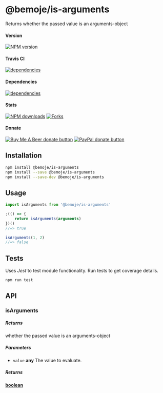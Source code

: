 # @bemoje/is-arguments

Returns whether the passed value is an arguments-object

#### Version

<span><a href="https://npmjs.org/@bemoje/is-arguments" title="View this project on NPM"><img src="https://img.shields.io/npm/v/@bemoje/is-arguments" alt="NPM version" /></a></span>

#### Travis CI

<span><a href="https://npmjs.org/@bemoje/is-arguments" title="View this project on NPM"><img src="https://travis-ci.org/bemoje/bemoje-is-arguments.svg?branch=master" alt="dependencies" /></a></span>

#### Dependencies

<span><a href="https://npmjs.org/@bemoje/is-arguments" title="View this project on NPM"><img src="https://david-dm.org/bemoje/bemoje-is-arguments.svg" alt="dependencies" /></a></span>

#### Stats

<span><a href="https://npmjs.org/@bemoje/is-arguments" title="View this project on NPM"><img src="https://img.shields.io/npm/dt/@bemoje/is-arguments" alt="NPM downloads" /></a></span>
<span><a href="https://github.com/bemoje/bemoje-is-arguments/fork" title="Fork this project"><img src="https://img.shields.io/github/forks/bemoje/bemoje-is-arguments" alt="Forks" /></a></span>

#### Donate

<span><a href="https://www.buymeacoffee.com/bemoje" title="Donate to this project using Buy Me A Beer"><img src="https://img.shields.io/badge/buy%20me%20a%20coffee-donate-yellow.svg?label=Buy me a beer!" alt="Buy Me A Beer donate button" /></a></span>
<span><a href="https://paypal.me/forstaaloen" title="Donate to this project using Paypal"><img src="https://img.shields.io/badge/paypal-donate-yellow.svg?label=PayPal" alt="PayPal donate button" /></a></span>

## Installation

```sh
npm install @bemoje/is-arguments
npm install --save @bemoje/is-arguments
npm install --save-dev @bemoje/is-arguments
```

## Usage

```javascript
import isArguments from '@bemoje/is-arguments'

;(() => {
	return isArguments(arguments)
})()
//=> true

isArguments(1, 2)
//=> false

```


## Tests
Uses *Jest* to test module functionality. Run tests to get coverage details.

```bash
npm run test
```

## API
### isArguments

##### Returns
whether the passed value is an arguments-object

##### Parameters

-   `value` **any** The value to evaluate.

##### Returns
**[boolean][3]** 

[1]: #isarguments

[2]: #parameters

[3]: https://developer.mozilla.org/docs/Web/JavaScript/Reference/Global_Objects/Boolean